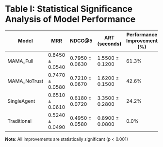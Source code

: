 # Table I: Statistical Significance Analysis of Model Performance

| Model | MRR | NDCG@5 | ART (seconds) | Performance Improvement (%) |
|-------|-----|--------|---------------|-----------------------------|
| MAMA_Full | 0.8450 ± 0.0540 | 0.7950 ± 0.0630 | 1.5500 ± 0.1200 | 61.3% |
| MAMA_NoTrust | 0.7470 ± 0.0580 | 0.7210 ± 0.0670 | 1.6200 ± 0.1500 | 42.6% |
| SingleAgent | 0.6510 ± 0.0610 | 0.6180 ± 0.0720 | 3.3500 ± 0.2800 | 24.2% |
| Traditional | 0.5240 ± 0.0490 | 0.4950 ± 0.0580 | 0.8900 ± 0.0800 | 0.0% |

**Note**: All improvements are statistically significant (p < 0.001)
